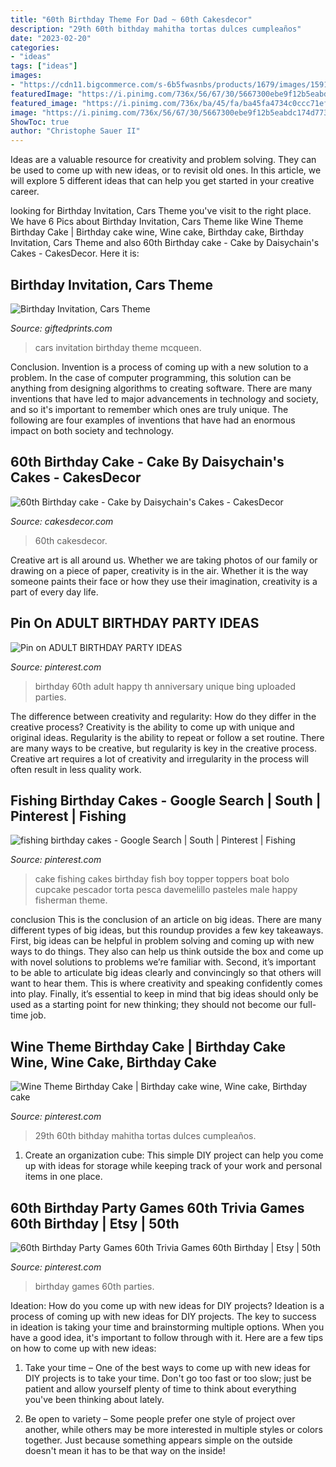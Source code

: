 ```yaml
---
title: "60th Birthday Theme For Dad ~ 60th Cakesdecor"
description: "29th 60th bithday mahitha tortas dulces cumpleaños"
date: "2023-02-20"
categories:
- "ideas"
tags: ["ideas"]
images:
- "https://cdn11.bigcommerce.com/s-6b5fwasnbs/products/1679/images/1591/0664-JOSHUA-CARS-MCQUEEN-PICTU-2__68490.1550256410.386.513.jpg?c=2"
featuredImage: "https://i.pinimg.com/736x/56/67/30/5667300ebe9f12b5eabdc174d773ee6e.jpg"
featured_image: "https://i.pinimg.com/736x/ba/45/fa/ba45fa4734c0ccc71ef7dd2bcbd426dd--th-birthday-party-birthday-ideas.jpg"
image: "https://i.pinimg.com/736x/56/67/30/5667300ebe9f12b5eabdc174d773ee6e.jpg"
ShowToc: true
author: "Christophe Sauer II"
---
```



Ideas are a valuable resource for creativity and problem solving. They can be used to come up with new ideas, or to revisit old ones. In this article, we will explore 5 different ideas that can help you get started in your creative career.

	

		
looking for Birthday Invitation, Cars Theme you've visit to the right place. We have 6 Pics about Birthday Invitation, Cars Theme like Wine Theme Birthday Cake | Birthday cake wine, Wine cake, Birthday cake, Birthday Invitation, Cars Theme and also 60th Birthday cake - Cake by Daisychain&#039;s Cakes - CakesDecor. Here it is:
		
    
## Birthday Invitation, Cars Theme

<img loading=lazy src="https://cdn11.bigcommerce.com/s-6b5fwasnbs/products/1679/images/1591/0664-JOSHUA-CARS-MCQUEEN-PICTU-2__68490.1550256410.386.513.jpg?c=2" onerror="this.onerror=null;this.src='https://tse3.mm.bing.net/th?id=OIP.x2BiE1iT00YsqoUk-pli1gAAAA&amp;pid=15.1';" alt="Birthday Invitation, Cars Theme">

_Source: giftedprints.com_

>cars invitation birthday theme mcqueen. 

	

Conclusion.
Invention is a process of coming up with a new solution to a problem. In the case of computer programming, this solution can be anything from designing algorithms to creating software. There are many inventions that have led to major advancements in technology and society, and so it's important to remember which ones are truly unique. The following are four examples of inventions that have had an enormous impact on both society and technology.

    
## 60th Birthday Cake - Cake By Daisychain&#039;s Cakes - CakesDecor

<img loading=lazy src="https://pic.cakesdecor.com/m/fj9zdhatjfyie8qk2dse.jpg" onerror="this.onerror=null;this.src='https://tse2.mm.bing.net/th?id=OIP.bd9PEhEwoBadZTdeMx54jAHaJ3&amp;pid=15.1';" alt="60th Birthday cake - Cake by Daisychain&#039;s Cakes - CakesDecor">

_Source: cakesdecor.com_

>60th cakesdecor. 

	

Creative art is all around us. Whether we are taking photos of our family or drawing on a piece of paper, creativity is in the air. Whether it is the way someone paints their face or how they use their imagination, creativity is a part of every day life.

    
## Pin On ADULT BIRTHDAY PARTY IDEAS

<img loading=lazy src="https://i.pinimg.com/736x/ba/45/fa/ba45fa4734c0ccc71ef7dd2bcbd426dd--th-birthday-party-birthday-ideas.jpg" onerror="this.onerror=null;this.src='https://tse2.mm.bing.net/th?id=OIP.ByAnrisV_XQ0CwUQ4yQx2wHaLH&amp;pid=15.1';" alt="Pin on ADULT BIRTHDAY PARTY IDEAS">

_Source: pinterest.com_

>birthday 60th adult happy th anniversary unique bing uploaded parties. 

	

The difference between creativity and regularity: How do they differ in the creative process?
Creativity is the ability to come up with unique and original ideas. Regularity is the ability to repeat or follow a set routine. There are many ways to be creative, but regularity is key in the creative process. Creative art requires a lot of creativity and irregularity in the process will often result in less quality work.

    
## Fishing Birthday Cakes - Google Search | South | Pinterest | Fishing

<img loading=lazy src="https://s-media-cache-ak0.pinimg.com/736x/69/e4/e2/69e4e2c6afe2cd6399fa83b55bf5a723--fishing-birthday-cakes-fishing-cakes.jpg" onerror="this.onerror=null;this.src='https://tse1.mm.bing.net/th?id=OIP.37s87BVCWvVaTkShgOHO6QHaJ3&amp;pid=15.1';" alt="fishing birthday cakes - Google Search | South | Pinterest | Fishing">

_Source: pinterest.com_

>cake fishing cakes birthday fish boy topper toppers boat bolo cupcake pescador torta pesca davemelillo pasteles male happy fisherman theme. 

	

conclusion
This is the conclusion of an article on big ideas. 
There are many different types of big ideas, but this roundup provides a few key takeaways. First, big ideas can be helpful in problem solving and coming up with new ways to do things. They also can help us think outside the box and come up with novel solutions to problems we’re familiar with. 
 Second, it’s important to be able to articulate big ideas clearly and convincingly so that others will want to hear them. This is where creativity and speaking confidently comes into play. Finally, it’s essential to keep in mind that big ideas should only be used as a starting point for new thinking; they should not become our full-time job.

    
## Wine Theme Birthday Cake | Birthday Cake Wine, Wine Cake, Birthday Cake

<img loading=lazy src="https://i.pinimg.com/736x/56/67/30/5667300ebe9f12b5eabdc174d773ee6e.jpg" onerror="this.onerror=null;this.src='https://tse4.mm.bing.net/th?id=OIP.9seAIom_bE6rGhzkon5vXQHaJ3&amp;pid=15.1';" alt="Wine Theme Birthday Cake | Birthday cake wine, Wine cake, Birthday cake">

_Source: pinterest.com_

>29th 60th bithday mahitha tortas dulces cumpleaños. 

	

1. Create an organization cube: This simple DIY project can help you come up with ideas for storage while keeping track of your work and personal items in one place.

    
## 60th Birthday Party Games 60th Trivia Games 60th Birthday | Etsy | 50th

<img loading=lazy src="https://i.pinimg.com/736x/8a/f6/c8/8af6c8f2a59481f2a84e36e96f8904f8.jpg" onerror="this.onerror=null;this.src='https://tse1.mm.bing.net/th?id=OIP.AKFybVhixdDf1cv1hUiCZQHaLH&amp;pid=15.1';" alt="60th Birthday Party Games 60th Trivia Games 60th Birthday | Etsy | 50th">

_Source: pinterest.com_

>birthday games 60th parties. 

	

Ideation: How do you come up with new ideas for DIY projects?
Ideation is a process of coming up with new ideas for DIY projects. The key to success in ideation is taking your time and brainstorming multiple options. When you have a good idea, it's important to follow through with it. Here are a few tips on how to come up with new ideas:
1. Take your time – One of the best ways to come up with new ideas for DIY projects is to take your time. Don't go too fast or too slow; just be patient and allow yourself plenty of time to think about everything you've been thinking about lately.

2. Be open to variety – Some people prefer one style of project over another, while others may be more interested in multiple styles or colors together. Just because something appears simple on the outside doesn't mean it has to be that way on the inside!


